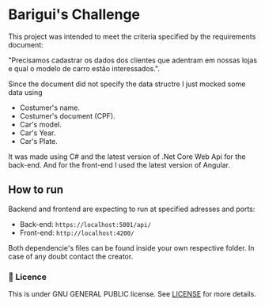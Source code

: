 # Barigui's Challenge

This project was intended to meet the criteria specified by the requirements document:

"Precisamos cadastrar os dados dos clientes que adentram em nossas lojas e qual o modelo de
 carro estão interessados.".

Since the document did not specify the data structre I just mocked some data using
- Costumer's name.
- Costumer's document (CPF).
- Car's model.
- Car's Year.
- Car's Plate.

It was made using C# and the latest version of .Net Core Web Api for the back-end. And for the front-end I used the latest version of Angular.

## How to run

Backend and frontend are expecting to run at specified adresses and ports:
- Back-end: `https://localhost:5001/api/`
- Front-end: `http://localhost:4200/`

Both dependencie's files can be found inside your own respective folder. In case of any doubt contact the creator.

### :memo: Licence
This is under GNU GENERAL PUBLIC license. See [LICENSE](LICENSE.md) for more details.
